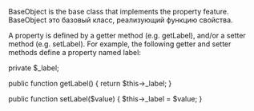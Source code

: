 BaseObject is the base class that implements the property feature.
BaseObject это базовый класс, реализующий функцию свойства.

A property is defined by a getter method (e.g. getLabel), and/or a setter method (e.g. setLabel). For example, the following getter and setter methods define a property named label:

private $_label;

public function getLabel()
{
    return $this->_label;
}

public function setLabel($value)
{
    $this->_label = $value;
}
